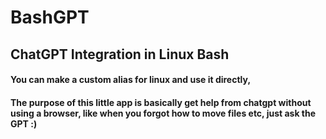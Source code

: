 # BashGPT
## ChatGPT Integration in Linux Bash

#### You can make a custom alias for linux and use it directly, 

#### The purpose of this little app is basically get help from chatgpt without using a browser, like when you forgot how to move files etc, just ask the GPT :)
